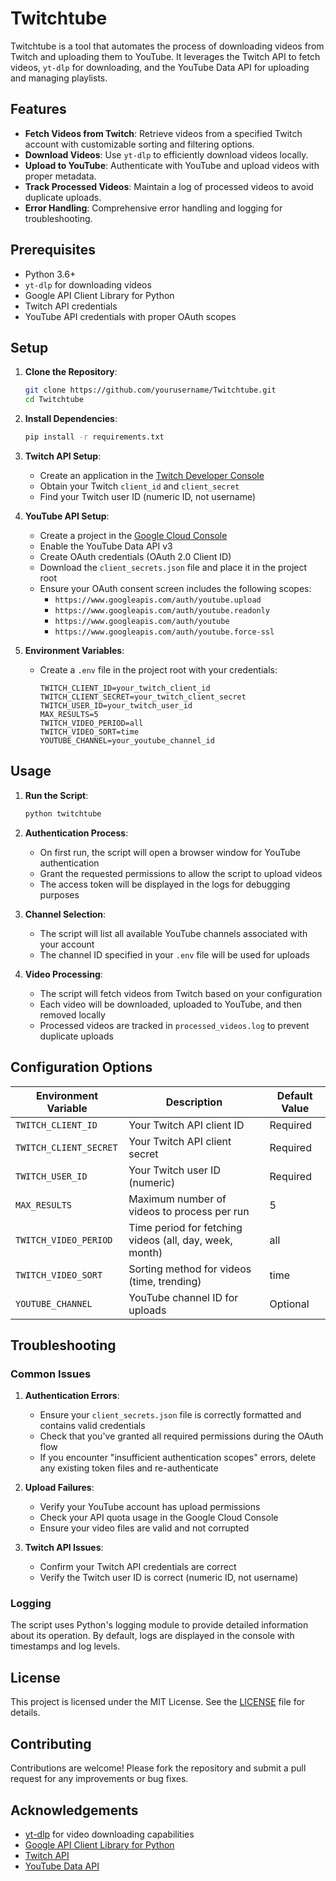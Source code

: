 # Twitchtube

Twitchtube is a tool that automates the process of downloading videos from Twitch and uploading them to YouTube. It leverages the Twitch API to fetch videos, `yt-dlp` for downloading, and the YouTube Data API for uploading and managing playlists.

## Features

- **Fetch Videos from Twitch**: Retrieve videos from a specified Twitch account with customizable sorting and filtering options.
- **Download Videos**: Use `yt-dlp` to efficiently download videos locally.
- **Upload to YouTube**: Authenticate with YouTube and upload videos with proper metadata.
- **Track Processed Videos**: Maintain a log of processed videos to avoid duplicate uploads.
- **Error Handling**: Comprehensive error handling and logging for troubleshooting.

## Prerequisites

- Python 3.6+
- `yt-dlp` for downloading videos
- Google API Client Library for Python
- Twitch API credentials
- YouTube API credentials with proper OAuth scopes

## Setup

1. **Clone the Repository**:
   ```bash
   git clone https://github.com/yourusername/Twitchtube.git
   cd Twitchtube
   ```

2. **Install Dependencies**:
   ```bash
   pip install -r requirements.txt
   ```

3. **Twitch API Setup**:
   - Create an application in the [Twitch Developer Console](https://dev.twitch.tv/console/apps)
   - Obtain your Twitch `client_id` and `client_secret`
   - Find your Twitch user ID (numeric ID, not username)

4. **YouTube API Setup**:
   - Create a project in the [Google Cloud Console](https://console.cloud.google.com/)
   - Enable the YouTube Data API v3
   - Create OAuth credentials (OAuth 2.0 Client ID)
   - Download the `client_secrets.json` file and place it in the project root
   - Ensure your OAuth consent screen includes the following scopes:
     - `https://www.googleapis.com/auth/youtube.upload`
     - `https://www.googleapis.com/auth/youtube.readonly`
     - `https://www.googleapis.com/auth/youtube`
     - `https://www.googleapis.com/auth/youtube.force-ssl`

5. **Environment Variables**:
   - Create a `.env` file in the project root with your credentials:
     ```plaintext
     TWITCH_CLIENT_ID=your_twitch_client_id
     TWITCH_CLIENT_SECRET=your_twitch_client_secret
     TWITCH_USER_ID=your_twitch_user_id
     MAX_RESULTS=5
     TWITCH_VIDEO_PERIOD=all
     TWITCH_VIDEO_SORT=time
     YOUTUBE_CHANNEL=your_youtube_channel_id
     ```

## Usage

1. **Run the Script**:
   ```bash
   python twitchtube
   ```

2. **Authentication Process**:
   - On first run, the script will open a browser window for YouTube authentication
   - Grant the requested permissions to allow the script to upload videos
   - The access token will be displayed in the logs for debugging purposes

3. **Channel Selection**:
   - The script will list all available YouTube channels associated with your account
   - The channel ID specified in your `.env` file will be used for uploads

4. **Video Processing**:
   - The script will fetch videos from Twitch based on your configuration
   - Each video will be downloaded, uploaded to YouTube, and then removed locally
   - Processed videos are tracked in `processed_videos.log` to prevent duplicate uploads

## Configuration Options

| Environment Variable | Description | Default Value |
|----------------------|-------------|---------------|
| `TWITCH_CLIENT_ID` | Your Twitch API client ID | Required |
| `TWITCH_CLIENT_SECRET` | Your Twitch API client secret | Required |
| `TWITCH_USER_ID` | Your Twitch user ID (numeric) | Required |
| `MAX_RESULTS` | Maximum number of videos to process per run | 5 |
| `TWITCH_VIDEO_PERIOD` | Time period for fetching videos (all, day, week, month) | all |
| `TWITCH_VIDEO_SORT` | Sorting method for videos (time, trending) | time |
| `YOUTUBE_CHANNEL` | YouTube channel ID for uploads | Optional |

## Troubleshooting

### Common Issues

1. **Authentication Errors**:
   - Ensure your `client_secrets.json` file is correctly formatted and contains valid credentials
   - Check that you've granted all required permissions during the OAuth flow
   - If you encounter "insufficient authentication scopes" errors, delete any existing token files and re-authenticate

2. **Upload Failures**:
   - Verify your YouTube account has upload permissions
   - Check your API quota usage in the Google Cloud Console
   - Ensure your video files are valid and not corrupted

3. **Twitch API Issues**:
   - Confirm your Twitch API credentials are correct
   - Verify the Twitch user ID is correct (numeric ID, not username)

### Logging

The script uses Python's logging module to provide detailed information about its operation. By default, logs are displayed in the console with timestamps and log levels.

## License

This project is licensed under the MIT License. See the [LICENSE](LICENSE) file for details.

## Contributing

Contributions are welcome! Please fork the repository and submit a pull request for any improvements or bug fixes.

## Acknowledgements

- [yt-dlp](https://github.com/yt-dlp/yt-dlp) for video downloading capabilities
- [Google API Client Library for Python](https://github.com/googleapis/google-api-python-client)
- [Twitch API](https://dev.twitch.tv/docs/api/)
- [YouTube Data API](https://developers.google.com/youtube/v3)
